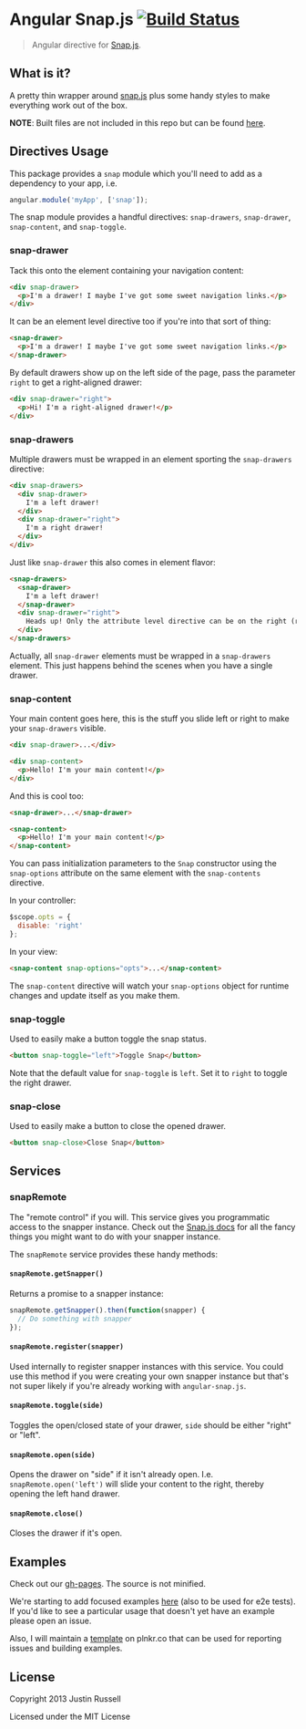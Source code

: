 # Angular Snap.js [![Build Status](https://travis-ci.org/jtrussell/angular-snap.js.png?branch=master)](https://travis-ci.org/jtrussell/angular-snap.js)
> Angular directive for [Snap.js](https://github.com/jakiestfu/Snap.js). 

## What is it?

A pretty thin wrapper around [snap.js](https://github.com/jakiestfu/Snap.js) plus some handy styles to make everything work out of the box.

__NOTE__: Built files are not included in this repo but can be found [here](https://github.com/jtrussell/angular-snap.js-bower).

## Directives Usage

This package provides a `snap` module which you'll need to add as a dependency
to your app, i.e.

```javascript
angular.module('myApp', ['snap']);
```

The snap module provides a handful directives: `snap-drawers`, `snap-drawer`,
`snap-content`, and `snap-toggle`.

### snap-drawer

Tack this onto the element containing your navigation content:

```html
<div snap-drawer>
  <p>I'm a drawer! I maybe I've got some sweet navigation links.</p>
</div>
```

It can be an element level directive too if you're into that sort of thing:

```html
<snap-drawer>
  <p>I'm a drawer! I maybe I've got some sweet navigation links.</p>
</snap-drawer>
```


By default drawers show up on the left side of the page, pass the parameter `right`
to get a right-aligned drawer:

```html
<div snap-drawer="right">
  <p>Hi! I'm a right-aligned drawer!</p>
</div>
```

### snap-drawers

Multiple drawers must be wrapped in an element sporting the `snap-drawers`
directive:

```html
<div snap-drawers>
  <div snap-drawer>
    I'm a left drawer!
  </div>
  <div snap-drawer="right">
    I'm a right drawer!
  </div>
</div>
```

Just like `snap-drawer` this also comes in element flavor:

```html
<snap-drawers>
  <snap-drawer>
    I'm a left drawer!
  </snap-drawer>
  <div snap-drawer="right">
    Heads up! Only the attribute level directive can be on the right (right now)
  </div>
</snap-drawers>
```

Actually, all `snap-drawer` elements must be wrapped in a `snap-drawers` element.
This just happens behind the scenes when you have a single drawer.

### snap-content

Your main content goes here, this is the stuff you slide left or right to make
your `snap-drawers` visible.

```html
<div snap-drawer>...</div>

<div snap-content>
  <p>Hello! I'm your main content!</p>
</div>
```

And this is cool too:

```html
<snap-drawer>...</snap-drawer>

<snap-content>
  <p>Hello! I'm your main content!</p>
</snap-content>
```

You can pass initialization parameters to the `Snap` constructor using the
`snap-options` attribute on the same element with the `snap-contents` directive.

In your controller:

```javascript
$scope.opts = {
  disable: 'right'
};
```

In your view:

```html
<snap-content snap-options="opts">...</snap-content>
```

The `snap-content` directive will watch your `snap-options` object for runtime
changes and update itself as you make them.


### snap-toggle

Used to easily make a button toggle the snap status.

```html
<button snap-toggle="left">Toggle Snap</button>
```

Note that the default value for `snap-toggle` is `left`. Set it to `right` to toggle the right drawer.

### snap-close

Used to easily make a button to close the opened drawer.

```html
<button snap-close>Close Snap</button>
```

## Services

### snapRemote

The "remote control" if you will. This service gives you programmatic access to
the snapper instance. Check out the [Snap.js docs](https://github.com/jakiestfu/Snap.js) for all the fancy things
you might want to do with your snapper instance.

The `snapRemote` service provides these handy methods:

#### `snapRemote.getSnapper()`

Returns a promise to a snapper instance:

```javascript
snapRemote.getSnapper().then(function(snapper) {
  // Do something with snapper
});
```

#### `snapRemote.register(snapper)`

Used internally to register snapper instances with this service. You could use
this method if you were creating your own snapper instance but that's not super
likely if you're already working with `angular-snap.js`.

#### `snapRemote.toggle(side)`

Toggles the open/closed state of your drawer, `side` should be either "right" or
"left".

#### `snapRemote.open(side)`

Opens the drawer on "side" if it isn't already open. I.e. `snapRemote.open('left')` will
slide your content to the right, thereby opening the left hand drawer.

#### `snapRemote.close()`

Closes the drawer if it's open.

## Examples

Check out our [gh-pages](http://jtrussell.github.io/angular-snap.js/). The source is not minified.

We're starting to add focused examples [here](https://github.com/jtrussell/angular-snap.js/tree/master/examples)
(also to be used for e2e tests). If you'd like to see a particular usage that doesn't yet have an example please open
an issue.

Also, I will maintain a [template](http://plnkr.co/edit/VeQ9F9?p=preview) on plnkr.co that can be used
for reporting issues and building examples.

## License

Copyright 2013 Justin Russell

Licensed under the MIT License
